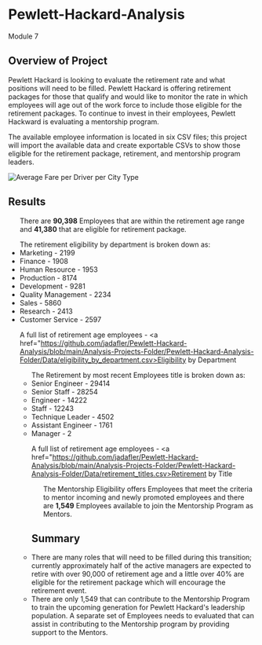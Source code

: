 # Pewlett-Hackard-Analysis
Module 7

## Overview of Project

Pewlett Hackard is looking to evaluate the retirement rate and what positions will need to be filled. Pewlett Hackard is offering retirement packages for those that qualify and would like to monitor the rate in which employees will age out of the work force to include those eligible for the retirement packages. To continue to invest in their employees, Pewlett Hackward is evaluating a mentorship program. 

The available employee information is located in six CSV files; this project will import the available data and create exportable CSVs to show those eligible for the retirement package, retirement, and mentorship program leaders.

<img src="Analysis/challenge_fare_summary.png" alt="Average Fare per Driver per City Type">

## Results

<ul> There are <b>90,398</b> Employees that are within the retirement age range and <b>41,380</b> that are eligible for retirement package. </ul>

<ul> The retirement eligibility by department is broken down as:
<li> Marketing - 2199 </li>
<li> Finance - 1908 </li>
<li> Human Resource - 1953 </li>
<li> Production -  8174 </li>
<li> Development - 9281 </li>
<li> Quality Management - 2234 </li>
<li> Sales - 5860 </li>
<li> Research - 2413 </li>
<li> Customer Service - 2597 </li>

A full list of retirement age employees - <a href="https://github.com/jadafler/Pewlett-Hackard-Analysis/blob/main/Analysis-Projects-Folder/Pewlett-Hackard-Analysis-Folder/Data/eligibility_by_department.csv>Eligibility by Department</a>

<ul> The Retirement by most recent Employees title is broken down as:
<li> Senior Engineer - 29414 </li>
<li> Senior Staff - 28254 </li>
<li> Engineer - 14222 </li>
<li> Staff - 12243 </li>
<li> Technique Leader - 4502 </li>
<li> Assistant Engineer - 1761 </li>
<li> Manager - 2 </li>

A full list of retirement age employees - <a href="https://github.com/jadafler/Pewlett-Hackard-Analysis/blob/main/Analysis-Projects-Folder/Pewlett-Hackard-Analysis-Folder/Data/retirement_titles.csv>Retirement by Title</a>

<ul> The Mentorship Eligibility offers Employees that meet the criteria to mentor incoming and newly promoted employees and there are <b>1,549</b> Employees available to join the Mentorship Program as Mentors. </ul>

## Summary

<li> There are many roles that will need to be filled during this transition; currently approximately half of the active managers are expected to retire with over 90,000 of retirement age and a little over 40% are eligible for the retirement package which will encourage the retirement event. </li>

<li> There are only 1,549 that can contribute to the Mentorship Program to train the upcoming generation for Pewlett Hackard's leadership population. A separate set of Employees needs to evaluated that can assist in contributing to the Mentorship program by providing support to the Mentors. </li>


